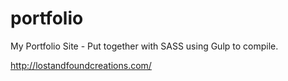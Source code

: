 # portfolio
My Portfolio Site - Put together with SASS using Gulp to compile.

http://lostandfoundcreations.com/
